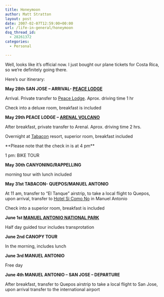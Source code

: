 ```yaml
---
title: Honeymoon
author: Matt Stratton
layout: post
date: 2007-02-07T12:59:00+00:00
url: /life-in-general/honeymoon
dsq_thread_id:
  - 28261372
categories:
  - Personal

---
```

Well, looks like it&#8217;s official now. I just bought our plane tickets for Costa Rica, so we&#8217;re definitely going there.

Here&#8217;s our itinerary:

<span style="font-weight:bold;">May 28th SAN JOSE &#8211; ARRIVAL- <a href="http://centralamerica.com/cr/hotel/peace.htm">PEACE LODGE</a></span>
  
Arrival. Private transfer to [Peace Lodge][1]. Aprox. driving time 1 hr

Check into a deluxe room, breakfast is included

<span style="font-weight:bold;">May 29th PEACE LODGE &#8211; <a href="http://en.wikipedia.org/wiki/Arenal">ARENAL VOLCANO</a></span>
  
After breakfast, private transfer to Arenal. Aprox. driving time 2 hrs.

Overnight at [Tabacon][2] resort, superior room, breakfast included
  
\*+Please note that the check in is at 4 pm\**

1 pm: BIKE TOUR

<span style="font-weight:bold;">May 30th CANYONING/RAPPELLING</span>
  
morning tour with lunch included

<span style="font-weight:bold;">May 31st TABACON- QUEPOS/MANUEL ANTONIO</span>
  
At 11 am, transfer to &#8220;El Tanque&#8221; airstrip, to take a local flight to Quepos, upon arrival, transfer to [Hotel Si Como No][3] in Manuel Antonio

Check into a superior room, breakfast is included

<span style="font-weight:bold;">June 1st <a href="http://www.manuelantoniopark.com/mapk/default.asp">MANUEL ANTONIO NATIONAL PARK</a></span>
  
Half day guided tour includes transprotation

<span style="font-weight:bold;">June 2nd CANOPY TOUR</span>
  
In the morning, includes lunch

<span style="font-weight:bold;">June 3rd MANUEL ANTONIO</span>
  
Free day

<span style="font-weight:bold;">June 4th MANUEL ANTONIO &#8211; SAN JOSE &#8211; DEPARTURE</span>
  
After breakfast, transfer to Quepos airstrip to take a local flight to San Jose, upon arrival transfer to the international airport

 [1]: http://centralamerica.com/cr/hotel/peace.htm
 [2]: http://www.tabacon.com/
 [3]: http://www.sicomono.com/